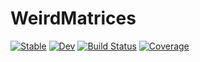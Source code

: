 # WeirdMatrices

[![Stable](https://img.shields.io/badge/docs-stable-blue.svg)](https://jagot.github.io/WeirdMatrices.jl/stable)
[![Dev](https://img.shields.io/badge/docs-dev-blue.svg)](https://jagot.github.io/WeirdMatrices.jl/dev)
[![Build Status](https://github.com/jagot/WeirdMatrices.jl/workflows/CI/badge.svg)](https://github.com/jagot/WeirdMatrices.jl/actions)
[![Coverage](https://codecov.io/gh/jagot/WeirdMatrices.jl/branch/master/graph/badge.svg)](https://codecov.io/gh/jagot/WeirdMatrices.jl)
